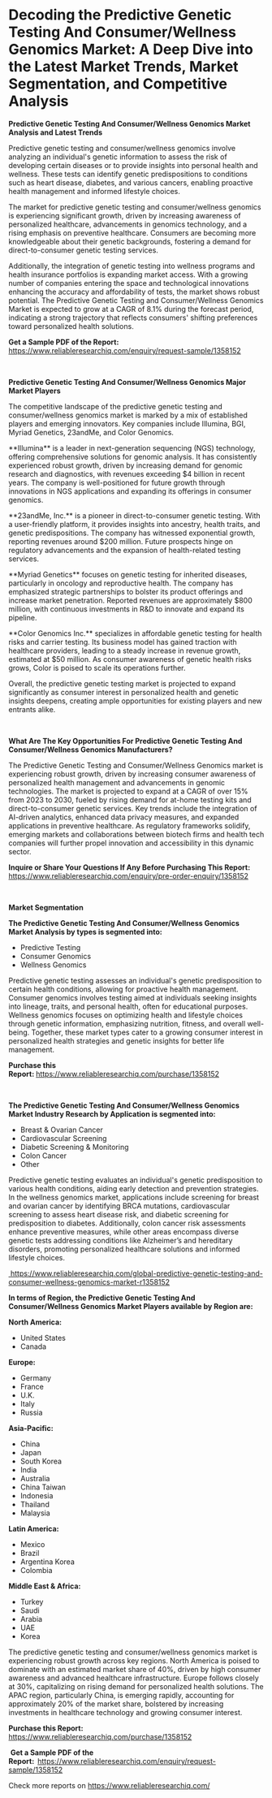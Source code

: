 <p><h1>Decoding the Predictive Genetic Testing And Consumer/Wellness Genomics Market: A Deep Dive into the Latest Market Trends, Market Segmentation, and Competitive Analysis</h1></p><p><strong>Predictive Genetic Testing And Consumer/Wellness Genomics Market Analysis and Latest Trends</strong></p>
<p><p>Predictive genetic testing and consumer/wellness genomics involve analyzing an individual's genetic information to assess the risk of developing certain diseases or to provide insights into personal health and wellness. These tests can identify genetic predispositions to conditions such as heart disease, diabetes, and various cancers, enabling proactive health management and informed lifestyle choices. </p><p>The market for predictive genetic testing and consumer/wellness genomics is experiencing significant growth, driven by increasing awareness of personalized healthcare, advancements in genomics technology, and a rising emphasis on preventive healthcare. Consumers are becoming more knowledgeable about their genetic backgrounds, fostering a demand for direct-to-consumer genetic testing services. </p><p>Additionally, the integration of genetic testing into wellness programs and health insurance portfolios is expanding market access. With a growing number of companies entering the space and technological innovations enhancing the accuracy and affordability of tests, the market shows robust potential. The Predictive Genetic Testing and Consumer/Wellness Genomics Market is expected to grow at a CAGR of 8.1% during the forecast period, indicating a strong trajectory that reflects consumers' shifting preferences toward personalized health solutions.</p></p>
<p><strong>Get a Sample PDF of the Report:&nbsp;</strong> <a href="https://www.reliableresearchiq.com/enquiry/request-sample/1358152?utm_campaign=2395&utm_medium=2&utm_source=Github&utm_content=ia&utm_term=03032025&utm_id=predictive-genetic-testing-and-consumerwellness-genomics">https://www.reliableresearchiq.com/enquiry/request-sample/1358152</a></p>
<p>&nbsp;</p>
<p><strong>Predictive Genetic Testing And Consumer/Wellness Genomics Major Market Players</strong></p>
<p><p>The competitive landscape of the predictive genetic testing and consumer/wellness genomics market is marked by a mix of established players and emerging innovators. Key companies include Illumina, BGI, Myriad Genetics, 23andMe, and Color Genomics.</p><p>**Illumina** is a leader in next-generation sequencing (NGS) technology, offering comprehensive solutions for genomic analysis. It has consistently experienced robust growth, driven by increasing demand for genomic research and diagnostics, with revenues exceeding $4 billion in recent years. The company is well-positioned for future growth through innovations in NGS applications and expanding its offerings in consumer genomics.</p><p>**23andMe, Inc.** is a pioneer in direct-to-consumer genetic testing. With a user-friendly platform, it provides insights into ancestry, health traits, and genetic predispositions. The company has witnessed exponential growth, reporting revenues around $200 million. Future prospects hinge on regulatory advancements and the expansion of health-related testing services.</p><p>**Myriad Genetics** focuses on genetic testing for inherited diseases, particularly in oncology and reproductive health. The company has emphasized strategic partnerships to bolster its product offerings and increase market penetration. Reported revenues are approximately $800 million, with continuous investments in R&D to innovate and expand its pipeline.</p><p>**Color Genomics Inc.** specializes in affordable genetic testing for health risks and carrier testing. Its business model has gained traction with healthcare providers, leading to a steady increase in revenue growth, estimated at $50 million. As consumer awareness of genetic health risks grows, Color is poised to scale its operations further.</p><p>Overall, the predictive genetic testing market is projected to expand significantly as consumer interest in personalized health and genetic insights deepens, creating ample opportunities for existing players and new entrants alike.</p></p>
<p>&nbsp;</p>
<p><strong>What Are The Key Opportunities For Predictive Genetic Testing And Consumer/Wellness Genomics Manufacturers?</strong></p>
<p><p>The Predictive Genetic Testing and Consumer/Wellness Genomics market is experiencing robust growth, driven by increasing consumer awareness of personalized health management and advancements in genomic technologies. The market is projected to expand at a CAGR of over 15% from 2023 to 2030, fueled by rising demand for at-home testing kits and direct-to-consumer genetic services. Key trends include the integration of AI-driven analytics, enhanced data privacy measures, and expanded applications in preventive healthcare. As regulatory frameworks solidify, emerging markets and collaborations between biotech firms and health tech companies will further propel innovation and accessibility in this dynamic sector.</p></p>
<p><strong>Inquire or Share Your Questions If Any Before Purchasing This Report:</strong> <a href="https://www.reliableresearchiq.com/enquiry/pre-order-enquiry/1358152?utm_campaign=2395&utm_medium=2&utm_source=Github&utm_content=ia&utm_term=03032025&utm_id=predictive-genetic-testing-and-consumerwellness-genomics">https://www.reliableresearchiq.com/enquiry/pre-order-enquiry/1358152</a></p>
<p>&nbsp;</p>
<p><strong>Market Segmentation</strong></p>
<p><strong>The Predictive Genetic Testing And Consumer/Wellness Genomics Market Analysis by types is segmented into:</strong></p>
<p><ul><li>Predictive Testing</li><li>Consumer Genomics</li><li>Wellness Genomics</li></ul></p>
<p><p>Predictive genetic testing assesses an individual's genetic predisposition to certain health conditions, allowing for proactive health management. Consumer genomics involves testing aimed at individuals seeking insights into lineage, traits, and personal health, often for educational purposes. Wellness genomics focuses on optimizing health and lifestyle choices through genetic information, emphasizing nutrition, fitness, and overall well-being. Together, these market types cater to a growing consumer interest in personalized health strategies and genetic insights for better life management.</p></p>
<p><strong>Purchase this Report:&nbsp;</strong><a href="https://www.reliableresearchiq.com/purchase/1358152?utm_campaign=2395&utm_medium=2&utm_source=Github&utm_content=ia&utm_term=03032025&utm_id=predictive-genetic-testing-and-consumerwellness-genomics">https://www.reliableresearchiq.com/purchase/1358152</a></p>
<p>&nbsp;</p>
<p><strong>The Predictive Genetic Testing And Consumer/Wellness Genomics Market Industry Research by Application is segmented into:</strong></p>
<p><ul><li>Breast & Ovarian Cancer</li><li>Cardiovascular Screening</li><li>Diabetic Screening & Monitoring</li><li>Colon Cancer</li><li>Other</li></ul></p>
<p><p>Predictive genetic testing evaluates an individual's genetic predisposition to various health conditions, aiding early detection and prevention strategies. In the wellness genomics market, applications include screening for breast and ovarian cancer by identifying BRCA mutations, cardiovascular screening to assess heart disease risk, and diabetic screening for predisposition to diabetes. Additionally, colon cancer risk assessments enhance preventive measures, while other areas encompass diverse genetic tests addressing conditions like Alzheimer’s and hereditary disorders, promoting personalized healthcare solutions and informed lifestyle choices.</p></p>
<p><a href="https://www.reliableresearchiq.com/global-predictive-genetic-testing-and-consumer-wellness-genomics-market-r1358152?utm_campaign=2395&utm_medium=2&utm_source=Github&utm_content=ia&utm_term=03032025&utm_id=predictive-genetic-testing-and-consumerwellness-genomics">&nbsp;https://www.reliableresearchiq.com/global-predictive-genetic-testing-and-consumer-wellness-genomics-market-r1358152</a></p>
<p><strong>In terms of Region, the Predictive Genetic Testing And Consumer/Wellness Genomics Market Players available by Region are:</strong></p>
<p>
    <p> <strong> North America: </strong>
        <ul>
            <li>United States</li>
            <li>Canada</li>
        </ul>
        </p> 
    <p> <strong> Europe: </strong>
        <ul>
            <li>Germany</li>
            <li>France</li>
            <li>U.K.</li>
            <li>Italy</li>
            <li>Russia</li>
        </ul>
        </p> 
    <p> <strong> Asia-Pacific: </strong>
        <ul>
            <li>China</li>
            <li>Japan</li>
            <li>South Korea</li>
            <li>India</li>
            <li>Australia</li>
            <li>China Taiwan</li>
            <li>Indonesia</li>
            <li>Thailand</li>
            <li>Malaysia</li>
        </ul>
        </p> 
    <p> <strong> Latin America: </strong>
        <ul>
            <li>Mexico</li>
            <li>Brazil</li>
            <li>Argentina Korea</li>
            <li>Colombia</li>
        </ul>
        </p> 
    <p> <strong> Middle East & Africa: </strong>
        <ul>
            <li>Turkey</li>
            <li>Saudi</li>
            <li>Arabia</li>
            <li>UAE</li>
            <li>Korea</li>
        </ul>
    </p>
    </p>
<p><p>The predictive genetic testing and consumer/wellness genomics market is experiencing robust growth across key regions. North America is poised to dominate with an estimated market share of 40%, driven by high consumer awareness and advanced healthcare infrastructure. Europe follows closely at 30%, capitalizing on rising demand for personalized health solutions. The APAC region, particularly China, is emerging rapidly, accounting for approximately 20% of the market share, bolstered by increasing investments in healthcare technology and growing consumer interest.</p></p>
<p><strong>Purchase this Report: </strong><a href="https://www.reliableresearchiq.com/purchase/1358152?utm_campaign=2395&utm_medium=2&utm_source=Github&utm_content=ia&utm_term=03032025&utm_id=predictive-genetic-testing-and-consumerwellness-genomics">https://www.reliableresearchiq.com/purchase/1358152</a></p>
<p>&nbsp;<strong>Get a Sample PDF of the Report:&nbsp;&nbsp;</strong><a href="https://www.reliableresearchiq.com/enquiry/request-sample/1358152?utm_campaign=2395&utm_medium=2&utm_source=Github&utm_content=ia&utm_term=03032025&utm_id=predictive-genetic-testing-and-consumerwellness-genomics">https://www.reliableresearchiq.com/enquiry/request-sample/1358152</a></p>
<p><strong></strong></p>
<p>Check more reports on <a href="https://www.reliableresearchiq.com/?utm_campaign=2395&utm_medium=2&utm_source=Github&utm_content=ia&utm_term=03032025&utm_id=predictive-genetic-testing-and-consumerwellness-genomics">https://www.reliableresearchiq.com/</a></p>
